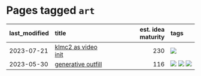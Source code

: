 # Pages tagged `art`

|last_modified|title|est. idea maturity|tags
|:---|:---|---:|:---|
|2023-07-21|[klmc2 as video init](../klmc2_as_video_init.md)|230|[![](https://img.shields.io/badge/tag-art-e168be)](../tags/art.md)|
|2023-05-30|[generative outfill](../generative_outfill.md)|116|[![](https://img.shields.io/badge/tag-art-e168be)](../tags/art.md) [![](https://img.shields.io/badge/tag-notebook-d548d8)](../tags/notebook.md) [![](https://img.shields.io/badge/tag-tooling-c6963e)](../tags/tooling.md)|